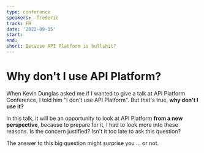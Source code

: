 ```yaml
---
type: conference
speakers: -frederic
track: FR
date: '2022-09-15'
start:
end:
short: Because API Platform is bullshit?
---
```


# Why don't I use API Platform?

When Kevin Dunglas asked me if I wanted to give a talk at API Platform Conference, I told him "I don't use API Platform". But that's true, **why don't I use it?**

In this talk, it will be an opportunity to look at API Platform **from a new perspective**, because to prepare for it, I had to look more into these reasons. Is the concern justified? Isn't it too late to ask this question?

The answer to this big question might surprise you ... or not.





